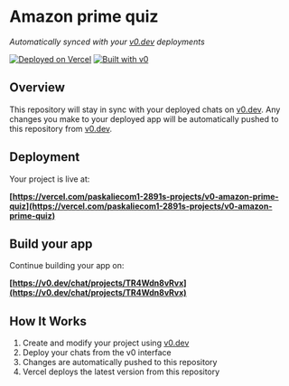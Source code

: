 # Amazon prime quiz

*Automatically synced with your [v0.dev](https://v0.dev) deployments*

[![Deployed on Vercel](https://img.shields.io/badge/Deployed%20on-Vercel-black?style=for-the-badge&logo=vercel)](https://vercel.com/paskaliecom1-2891s-projects/v0-amazon-prime-quiz)
[![Built with v0](https://img.shields.io/badge/Built%20with-v0.dev-black?style=for-the-badge)](https://v0.dev/chat/projects/TR4Wdn8vRvx)

## Overview

This repository will stay in sync with your deployed chats on [v0.dev](https://v0.dev).
Any changes you make to your deployed app will be automatically pushed to this repository from [v0.dev](https://v0.dev).

## Deployment

Your project is live at:

**[https://vercel.com/paskaliecom1-2891s-projects/v0-amazon-prime-quiz](https://vercel.com/paskaliecom1-2891s-projects/v0-amazon-prime-quiz)**

## Build your app

Continue building your app on:

**[https://v0.dev/chat/projects/TR4Wdn8vRvx](https://v0.dev/chat/projects/TR4Wdn8vRvx)**

## How It Works

1. Create and modify your project using [v0.dev](https://v0.dev)
2. Deploy your chats from the v0 interface
3. Changes are automatically pushed to this repository
4. Vercel deploys the latest version from this repository
